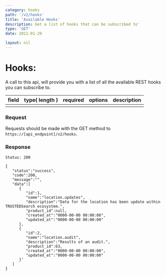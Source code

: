 ```yaml
---
category: hooks
path: '/v2/hooks'
title: 'Available Hooks'
description: Get a list of hooks that can be subscribed to'
type: 'GET'
date: 2011-01-29

layout: nil
---
```


# Hooks:

A call to this api, will provide you with a list of all the available REST hooks you can subscribe to.

| field | type( length ) | required | options | description |
|-------|:--------------:|:--------:|:-------:|-------------|
| | | | | |


### Request
Requests should be made with the GET method to ```https://[api_endpoint]/v2/hooks```.

### Response

```Status: 200```

```
{
   "status":"success",
   "code":200,
   "message":"",
   "data":[
      {
         "id":1,
         "name":"location.updates",
         "description":"Data for the location has been update within TRUSTEDSearch ecosystem.",
         "product_id":null,
         "created_at":"0000-00-00 00:00:00",
         "updated_at":"0000-00-00 00:00:00"
      },
      {
         "id":2,
         "name":"location.audit",
         "description":"Results of an audit.",
         "product_id":63,
         "created_at":"0000-00-00 00:00:00",
         "updated_at":"0000-00-00 00:00:00"
      }’
   ]
}
```
